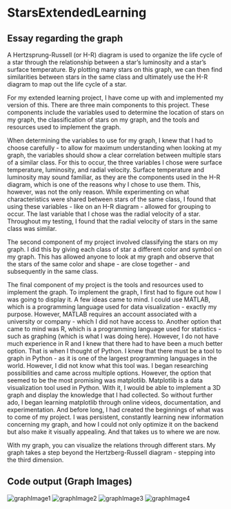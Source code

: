 # StarsExtendedLearning

## Essay regarding the graph

A Hertzsprung-Russell (or H-R) diagram is used to organize the life cycle of a star through the relationship between a star’s luminosity and a star’s surface temperature. By plotting many stars on this graph, we can then find similarities between stars in the same class and ultimately use the H-R diagram to map out the life cycle of a star.
  
For my extended learning project, I have come up with and implemented my version of this. There are three main components to this project. These components include the variables used to determine the location of stars on my graph, the classification of stars on my graph, and the tools and resources used to implement the graph.
  
When determining the variables to use for my graph, I knew that I had to choose carefully - to allow for maximum understanding when looking at my graph, the variables should show a clear correlation between multiple stars of a similar class. For this to occur, the three variables I chose were surface temperature, luminosity, and radial velocity. Surface temperature and luminosity may sound familiar, as they are the components used in the H-R diagram, which is one of the reasons why I chose to use them. This, however, was not the only reason. While experimenting on what characteristics were shared between stars of the same class, I found that using these variables - like on an H-R diagram - allowed for grouping to occur. The last variable that I chose was the radial velocity of a star. Throughout my testing, I found that the radial velocity of stars in the same class was similar.

The second component of my project involved classifying the stars on my graph. I did this by giving each class of star a different color and symbol on my graph. This has allowed anyone to look at my graph and observe that the stars of the same color and shape - are close together - and subsequently in the same class.
  
The final component of my project is the tools and resources used to implement the graph. To implement the graph, I first had to figure out how I was going to display it. A few ideas came to mind. I could use MATLAB, which is a programming language used for data visualization - exactly my purpose. However, MATLAB requires an account associated with a university or company - which I did not have access to. Another option that came to mind was R, which is a programming language used for statistics - such as graphing (which is what I was doing here). However, I do not have much experience in R and I knew that there had to have been a much better option. That is when I thought of Python. I knew that there must be a tool to graph in Python - as it is one of the largest programming languages in the world. However, I did not know what this tool was. I began researching possibilities and came across multiple options. However, the option that seemed to be the most promising was matplotlib. Matplotlib is a data visualization tool used in Python. With it, I would be able to implement a 3D graph and display the knowledge that I had collected. So without further ado, I began learning matplotlib through online videos, documentation, and experimentation. And before long, I had created the beginnings of what was to come of my project. I was persistent, constantly learning new information concerning my graph, and how I could not only optimize it on the backend but also make it visually appealing. And that takes us to where we are now.
  
With my graph, you can visualize the relations through different stars. My graph takes a step beyond the Hertzberg-Russell diagram - stepping into the third dimension.


## Code output (Graph Images)

![graphImage1](https://user-images.githubusercontent.com/95631939/206892113-c5a97fbc-0a49-4b5e-968a-ac7159c84a72.png)
![graphImage2](https://user-images.githubusercontent.com/95631939/206892115-2aaa9a5d-49a9-47ca-822c-2e4e2411bb2e.png)
![graphImage3](https://user-images.githubusercontent.com/95631939/206892117-d10291a3-5d1b-4c19-8264-3738380ac1f5.png)
![graphImage4](https://user-images.githubusercontent.com/95631939/206892121-456ff7a6-5bbd-4bff-ada0-e8b365864461.png)
